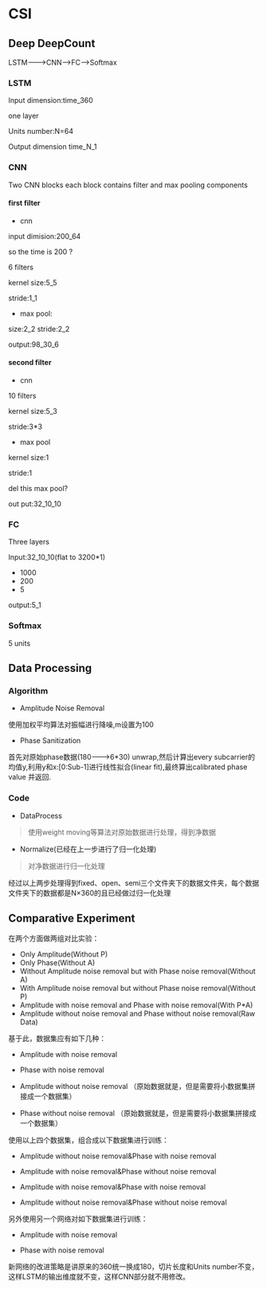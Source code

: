 # CSI

## Deep DeepCount

LSTM--->CNN-->FC-->Softmax
### LSTM

Input dimension:time_360

one layer

Units number:N=64

Output dimension time_N_1
### CNN

Two CNN blocks
each block contains filter and max pooling components

#### first filter

- cnn

input dimision:200_64

so the time is 200 ?

6 filters

kernel size:5_5

stride:1_1
- max pool:

size:2_2
stride:2_2

output:98_30_6

#### second filter

- cnn

10 filters

kernel size:5_3

stride:3*3
- max pool

kernel size:1

stride:1

del this max pool?

out put:32_10_10

### FC

Three layers

Input:32_10_10(flat to 3200*1)

+ 1000
+ 200
+ 5


 output:5_1
### Softmax

 5 units

## Data Processing

### Algorithm

- Amplitude Noise Removal

使用加权平均算法对振幅进行降噪,m设置为100

- Phase Sanitization

首先对原始phase数据(180--->6*30) unwrap,然后计算出every subcarrier的均值y,利用y和x:[0:Sub-1]进行线性拟合(linear fit),最终算出calibrated phase value 并返回.

### Code

- DataProcess

> 使用weight moving等算法对原始数据进行处理，得到净数据

- Normalize(已经在上一步进行了归一化处理)

> 对净数据进行归一化处理

经过以上两步处理得到fixed、open、semi三个文件夹下的数据文件夹，每个数据文件夹下的数据都是N×360的且已经做过归一化处理



## Comparative Experiment

在两个方面做两组对比实验：

- Only Amplitude(Without P)
- Only Phase(Without A)
- Without Amplitude noise removal  but with Phase noise removal(Without A)
- With Amplitude noise removal  but without Phase noise removal(Without P)
- Amplitude with noise removal and Phase with noise removal(With P*A)
- Amplitude without noise removal and Phase without noise removal(Raw Data)


基于此，数据集应有如下几种：

- Amplitude with noise removal 

- Phase with noise removal

- Amplitude without noise removal （原始数据就是，但是需要将小数据集拼接成一个数据集）

- Phase without noise removal （原始数据就是，但是需要将小数据集拼接成一个数据集）


使用以上四个数据集，组合成以下数据集进行训练：

- Amplitude without noise removal&Phase with noise removal

- Amplitude with noise removal&Phase without noise removal

- Amplitude with noise removal&Phase with noise removal

- Amplitude without noise removal&Phase without noise removal


另外使用另一个网络对如下数据集进行训练：

- Amplitude with noise removal

- Phase with noise removal


新网络的改进策略是讲原来的360统一换成180，切片长度和Units number不变，这样LSTM的输出维度就不变，这样CNN部分就不用修改。